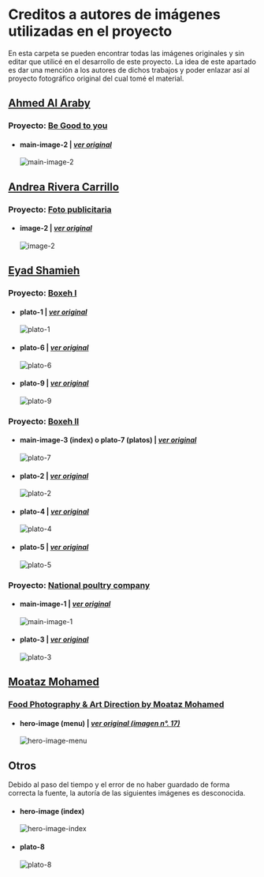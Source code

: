 # Creditos a autores de imágenes utilizadas en el proyecto

En esta carpeta se pueden encontrar todas las imágenes originales y sin editar que utilicé en el desarrollo de este proyecto. La idea de este apartado es dar una mención a los autores de dichos trabajos y poder enlazar así al proyecto fotográfico original del cual tomé el material.

## [Ahmed Al Araby][autor-1]

### Proyecto: [Be Good to you][be-good-to-you]
+ #### main-image-2 | [*ver original*][main-image-2-original]

  ![main-image-2][main-image-2]
  
## [Andrea Rivera Carrillo][autor-2]

### Proyecto: [Foto publicitaria][foto-publicitaria]
+ #### image-2 | [*ver original*][image-2-original]

  ![image-2][image-2]
  
## [Eyad Shamieh][autor-3]

### Proyecto: [Boxeh I][boxe-i]
+ #### plato-1 | [*ver original*][plato-1-original]

  ![plato-1][plato-1]
  
+ #### plato-6 | [*ver original*][plato-6-original]

  ![plato-6][plato-6]
  
+ #### plato-9 | [*ver original*][plato-9-original]

  ![plato-9][plato-9]
  
### Proyecto: [Boxeh II][boxe-ii]
+ #### main-image-3 (index) o plato-7 (platos) | [*ver original*][plato-7-original]

  ![plato-7][plato-7]
  
+ #### plato-2 | [*ver original*][plato-2-original]

  ![plato-2][plato-2]
  
+ #### plato-4 | [*ver original*][plato-4-original]

  ![plato-4][plato-4]
  
+ #### plato-5 | [*ver original*][plato-5-original]

  ![plato-5][plato-5]
  
### Proyecto: [National poultry company][national-poultry-company]
+ #### main-image-1 | [*ver original*][main-image-1-original]

  ![main-image-1][main-image-1]
  
+ #### plato-3 | [*ver original*][plato-3-original]

  ![plato-3][plato-3]
  
## [Moataz Mohamed][autor-4]

### [Food Photography & Art Direction by Moataz Mohamed][food-photography-mohamed]
+ #### hero-image (menu) | [*ver original (imagen n°. 17)*][food-photography-mohamed]

  ![hero-image-menu][hero-image-menu]
  
## Otros

Debido al paso del tiempo y el error de no haber guardado de forma correcta la fuente, la autoría de las siguientes imágenes es desconocida.

+ #### hero-image (index)

  ![hero-image-index][hero-image-index]
  
+ #### plato-8

  ![plato-8][plato-8]



















[autor-1]: https://www.behance.net/Tito936719b23
[be-good-to-you]: https://www.behance.net/gallery/110681121/Be-Good-to-you
[main-image-2]: ./index/main-image-2.jpg "main-image-2.jpg"
[main-image-2-original]: https://www.behance.net/gallery/110681121/Be-Good-to-you/modules/633385085



[autor-2]: https://www.behance.net/andreariverac
[foto-publicitaria]: https://www.behance.net/gallery/109866927/Foto-publicitaria
[image-2]: ./index/image-2.jpg "image-2.jpg"
[image-2-original]: https://www.behance.net/gallery/109866927/Foto-publicitaria/modules/629162463



[autor-3]: https://www.behance.net/eyadshamieh

[boxe-i]: https://www.behance.net/gallery/114264505/Boxeh
[plato-1]: ./platos/plato-1.jpg "plato-1.jpg"
[plato-1-original]: https://www.behance.net/gallery/114264505/Boxeh/modules/652553065
[plato-6]: ./platos/plato-6.jpg "plato-6.jpg"
[plato-6-original]: https://www.behance.net/gallery/114264505/Boxeh/modules/652553061
[plato-9]: ./platos/plato-9.jpg "plato-9.jpg"
[plato-9-original]: https://www.behance.net/gallery/114264505/Boxeh/modules/652553071

[boxe-ii]: https://www.behance.net/gallery/105635891/Boxeh
[plato-2]: ./platos/plato-2.jpg "plato-2.jpg"
[plato-2-original]: https://www.behance.net/gallery/105635891/Boxeh/modules/606319063
[plato-4]: ./platos/plato-4.jpg "plato-4.jpg"
[plato-4-original]: https://www.behance.net/gallery/105635891/Boxeh/modules/606319057
[plato-5]: ./platos/plato-5.jpg "plato-5.jpg"
[plato-5-original]: https://www.behance.net/gallery/105635891/Boxeh/modules/606319065
[plato-7]: ./platos/plato-7.jpg "main-image-3.jpg & plato-7.jpg"
[plato-7-original]: https://www.behance.net/gallery/105635891/Boxeh/modules/606319061

[national-poultry-company]: https://www.behance.net/gallery/85949955/National-poultry-company
[main-image-1]: ./index/main-image-1.jpg "main-image-1.jpg"
[main-image-1-original]: https://www.behance.net/gallery/85949955/National-poultry-company/modules/497497099
[plato-3]: ./platos/plato-3.jpg "plato-3.jpg"
[plato-3-original]: https://www.behance.net/gallery/85949955/National-poultry-company/modules/497497097



[autor-4]: https://www.behance.net/MOATAZMOHMED
[food-photography-mohamed]: https://theinspirationgrid.com/food-photography-art-direction-by-moataz-mohamed/
[hero-image-menu]: ./menu/hero-image.jpg "hero-image.jpg"



[hero-image-index]: ./index/hero-image.jpeg "hero-image.jpeg"
[plato-8]: ./platos/plato-8.jpeg "plato-8.jpeg"
